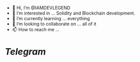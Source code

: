 - 👋 Hi, I’m @IAMDEVLEGEND
- 👀 I’m interested in ... Solidity and Blockchain development.
- 🌱 I’m currently learning ... everything
- 💞️ I’m looking to collaborate on ... all of it 
- 📫 How to reach me ...
<h1><i> Telegram </i></h1>
<!---
IAMDEVLEGEND/IAMDEVLEGEND is a ✨ special ✨ repository because its `README.md` (this file) appears on your GitHub profile.
You can click the Preview link to take a look at your changes.
--->
